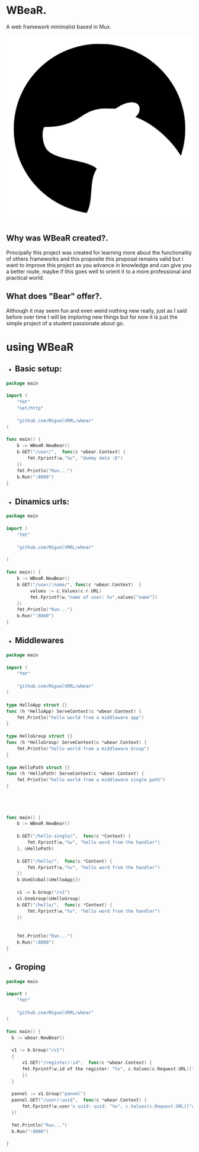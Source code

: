 # WBeaR.
A web framework minimalist based in Mux.

![alt text](https://github.com/MiguelVRRL/WBeaR/blob/main/logo/WBeaR.svg)

## Why was WBeaR created?.
Principally this project was created for learning more about the functionality of others
frameworks and this proposite this proposal remains valid but i want to improve this project
as you advance in knowledge and can give you a better route, maybe if this goes well
to orient it to a more professional and practical world.

## What does "Bear" offer?.
Although it may seem fun and even weird nothing new really, just as I said before over time I
will be imploring new things but for now it is just the simple project of a student passionate about go.

# using WBeaR

- ## Basic setup:
```go
package main

import (
    "fmt"
    "net/http"

    "github.com/MiguelVRRL/wbear"
)

func main() {
    b := WBeaR.NewBear()
    b.GET("/user/",  func(c *wbear.Context) {
        fmt.Fprintf(w,"%v", "dummy data :D")
    })
    fmt.Println("Run...")
    b.Run(":8080")
}
```

- ## Dinamics urls:
```go
package main

import (
    "fmt"

    "github.com/MiguelVRRL/wbear"

)

func main() {
    b := WBeaR.NewBear()
    b.GET("/user/:name/", func(c *wbear.Context)  {
         values := c.Values(c.r.URL)
         fmt.Fprintf(w,"name of user: %v",values["name"])
    })
    fmt.Println("Run...")
    b.Run(":8080")
}
```
- ## Middlewares
```go
package main

import (
    "fmt"

    "github.com/MiguelVRRL/wbear"
)

type HelloApp struct {}
func (h *HelloApp) ServeContext(c *wbear.Context) {
    fmt.Println("hello world from a middleware app")
}

type HelloGroup struct {}
func (h *HelloGroup) ServeContext(c *wbear.Context) {
    fmt.Println("hello world from a middleware Group")
}

type HelloPath struct {}
func (h *HelloPath) ServeContext(c *wbear.Context) {
    fmt.Println("hello world from a middleware single path")
}




func main() {
    b := WBeaR.NewBear()
    
    b.GET("/hello-single/",  func(c *Context) {
        fmt.Fprintf(w,"%v", "hello word from the handler")
    }, &HelloPath)

    b.GET("/hello/",  func(c *Context) {
        fmt.Fprintf(w,"%v", "hello word from the handler")
    })
    b.UseGlobal(&HelloApp{})
    
    v1 := b.Group("/v1") 
    v1.UseGroup(&HelloGroup)
    b.GET("/hello/",  func(c *Context) {
        fmt.Fprintf(w,"%v", "hello word from the handler")
    })
    

    fmt.Println("Run...")
    b.Run(":8080")
}
```
- ## Groping

```go
package main

import (
    "fmt"

    "github.com/MiguelVRRL/wbear"
)

func main() {
  b := wbear.NewBear()
   
  v1 := b.Group("/v1")
  {
      v1.GET("/register/:id",  func(c *wbear.Context) {
      fmt.Fprintf(w,id of the register: "%v", c.Values(c.Request.URL)["id"])
      })
  }

  pannel := v1.Group("pannel")
  pannel.GET("/user/:uuid",  func(c *wbear.Context) {
      fmt.Fprintf(w,user's uuid: uuid: "%v", c.Values(c.Request.URL)["uuid"])
  })

  fmt.Println("Run...")
  b.Run(":8080")
    
}

```
